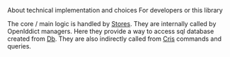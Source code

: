 ﻿About technical implementation and choices
For developers or this library


The core / main logic is handled by [Stores](OpenIddict/Stores). They are internally called by OpenIddict managers.
Here they provide a way to access sql database created from [Db](Db).
They are also indirectly called from [Cris](Cris) commands and queries.

